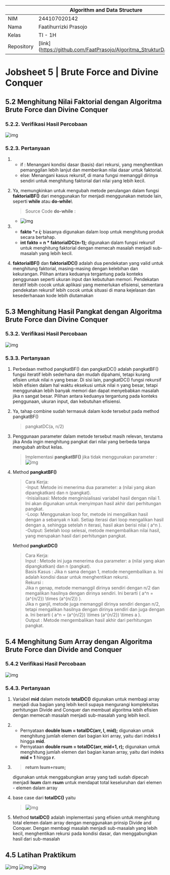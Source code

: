 |            | Algorithm and Data Structure                                   |
| ---------- | -------------------------------------------------------------- |
| NIM        | 244107020142                                                   |
| Nama       | Faatihurrizki Prasojo                                          |
| Kelas      | TI - 1H                                                        |
| Repository | [link] (https://github.com/FaatPrasojo/Algoritma_StrukturData) |

# Jobsheet 5 | Brute Force and Divine Conquer

## 5.2 Menghitung Nilai Faktorial dengan Algoritma Brute Force dan Divine Conquer

### 5.2.2. Verifikasi Hasil Percobaan

![img](img/ss1.jpg)

### 5.2.3. Pertanyaan

1. - if : Menangani kondisi dasar (basis) dari rekursi, yang menghentikan pemanggilan lebih lanjut dan memberikan nilai dasar untuk faktorial.
   - else: Menangani kasus rekursif, di mana fungsi memanggil dirinya sendiri untuk menghitung faktorial dari nilai yang lebih kecil.

2. Ya, memungkinkan untuk mengubah metode perulangan dalam fungsi **faktorialBF()** dari menggunakan for menjadi menggunakan metode lain, seperti **while** atau **do-while**\

   > Source Code **do-while** :

   - ![img](img\ss2.jpg)

3. - **fakto** \***_= i;_** biasanya digunakan dalam loop untuk menghitung produk secara bertahap.
   - **int fakto = n \* faktorialDC(n-1);** digunakan dalam fungsi rekursif untuk menghitung faktorial dengan memecah masalah menjadi sub-masalah yang lebih kecil.

4. **faktorialBF()** dan **faktorialDC()** adalah dua pendekatan yang valid untuk menghitung faktorial, masing-masing dengan kelebihan dan kekurangan. Pilihan antara keduanya tergantung pada konteks penggunaan seperti ukuran input dan kebutuhan memori. Pendekatan iteratif lebih cocok untuk aplikasi yang memerlukan efisiensi, sementara pendekatan rekursif lebih cocok untuk situasi di mana kejelasan dan kesederhanaan kode lebih diutamakan

## 5.3 Menghitung Hasil Pangkat dengan Algoritma Brute Force dan Divine Conquer

### 5.3.2. Verifikasi Hasil Percobaan

![img](img/ss3.jpg)

### 5.3.3. Pertanyaan

1. Perbedaan method pangkatBF() dan pangkatDC() adalah pangkatBF() fungsi iteratif lebih sederhana dan mudah dipahami, tetapi kurang efisien untuk nilai n yang besar. Di sisi lain, pangkatDC() fungsi rekursif lebih efisien dalam hal waktu eksekusi untuk nilai n yang besar, tetapi menggunakan lebih banyak memori dan dapat menyebabkan masalah jika n sangat besar. Pilihan antara keduanya tergantung pada konteks penggunaan, ukuran input, dan kebutuhan efisiensi.

2. Ya, tahap combine sudah termasuk dalam kode tersebut pada method pangkatBF()

   > pangkatDC(a, n/2)

3. Penggunaan parameter dalam metode tersebut masih relevan, terutama jika Anda ingin menghitung pangkat dari nilai yang berbeda tanpa mengubah atribut kelas.

   > Implementasi **pangkatBF()** jika tidak menggunakan parameter :
   > ![img](img/ss4.jpg)

4. Method **pangkatBF()**

   > Cara Kerja:\
   > -Input: Metode ini menerima dua parameter: a (nilai yang akan dipangkatkan) dan n (pangkat).\
   > -Inisialisasi: Metode menginisialisasi variabel hasil dengan nilai 1. Ini akan digunakan untuk menyimpan hasil akhir dari perhitungan pangkat.\
   > -Loop: Menggunakan loop for, metode ini mengalikan hasil dengan a sebanyak n kali. Setiap iterasi dari loop mengalikan hasil dengan a, sehingga setelah n iterasi, hasil akan berisi nilai ( a^n ).\
   > -Output: Setelah loop selesai, metode mengembalikan nilai hasil, yang merupakan hasil dari perhitungan pangkat.

   Method **pangkatDC()**

   > Cara Kerja:\
   > Input : Metode ini juga menerima dua parameter: a (nilai yang akan dipangkatkan) dan n (pangkat).\
   > Basis Kasus : Jika n sama dengan 1, metode mengembalikan a. Ini adalah kondisi dasar untuk menghentikan rekursi.\
   > Rekursi : \
   > Jika n genap, metode memanggil dirinya sendiri dengan n/2 dan mengalikan hasilnya dengan dirinya sendiri. Ini berarti ( a^n = (a^{n/2}) \times (a^{n/2}) ).\
   > Jika n ganjil, metode juga memanggil dirinya sendiri dengan n/2, tetapi mengalikan hasilnya dengan dirinya sendiri dan juga dengan a. Ini berarti ( a^n = (a^{n/2}) \times (a^{n/2}) \times a ).\
   > Output : Metode mengembalikan hasil akhir dari perhitungan pangkat.

## 5.4 Menghitung Sum Array dengan Algoritma Brute Force dan Divide and Conquer

### 5.4.2 Verifikasi Hasil Percobaan

![img](img/ss5.jpg)

### 5.4.3. Pertanyaan

1. Variabel **mid** dalam metode **totalDC()** digunakan untuk membagi array menjadi dua bagian yang lebih kecil supaya mengurangi kompleksitas perhitungan Divide and Conquer dan membuat algoritma lebih efisien dengan memecah masalah menjadi sub-masalah yang lebih kecil.

2. - Pernyataan **double lsum = totalDC(arr, l, mid);** digunakan untuk menghitung jumlah elemen dari bagian kiri array, yaitu dari indeks **l** hingga **mid**.
   - Pernyataan **double rsum = totalDC(arr, mid+1, r);** digunakan untuk menghitung jumlah elemen dari bagian kanan array, yaitu dari indeks **mid + 1** hingga **r**.

3. > **return lsum+rsum;**

   digunakan untuk menggabungkan array yang tadi sudah dipecah menjadi **lsum** dam **rsum** untuk mendapat total keseluruhan dari elemen - elemen dalam array

4. base case dari **totalDC()** yaitu

   > ![img](img/ss6.jpg)

5. Method **totalDC()** adalah implementasi yang efisien untuk menghitung total elemen dalam array dengan menggunakan prinsip Divide and Conquer. Dengan membagi masalah menjadi sub-masalah yang lebih kecil, menghentikan rekursi pada kondisi dasar, dan menggabungkan hasil dari sub-masalah

## 4.5 Latihan Praktikum

![img](img/ss7.jpg)
![img](img/ss8.jpg)
![img](img/ss9.jpg)

